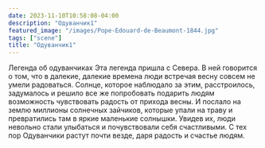 ```yaml
---
date: 2023-11-10T10:58:08-04:00
description: "Одуванчик1"
featured_image: "/images/Pope-Edouard-de-Beaumont-1844.jpg"
tags: ["scene"]
title: "Одуванчик1"
---
```


Легенда об одуванчиках
Эта легенда пришла с Севера. В ней говорится о том, что в далекие, далекие времена люди встречая весну совсем не умели 
радоваться. Солнце, которое наблюдало за этим, расстроилось, задумалось и решило все же попробовать подарить людям возможность 
чувствовать радость от прихода весны. И послало на землю миллионы солнечных зайчиков, которые упали на траву и превратились 
там в яркие маленькие солнышки. Увидев их, люди невольно стали улыбаться и почувствовали себя счастливыми.
С тех пор Одуванчики растут почти везде, даря радость и счастье людям.